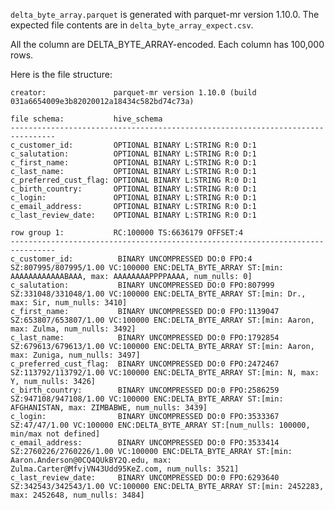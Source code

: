<!--
  ~ Licensed to the Apache Software Foundation (ASF) under one
  ~ or more contributor license agreements.  See the NOTICE file
  ~ distributed with this work for additional information
  ~ regarding copyright ownership.  The ASF licenses this file
  ~ to you under the Apache License, Version 2.0 (the
  ~ "License"); you may not use this file except in compliance
  ~ with the License.  You may obtain a copy of the License at
  ~
  ~   http://www.apache.org/licenses/LICENSE-2.0
  ~
  ~ Unless required by applicable law or agreed to in writing,
  ~ software distributed under the License is distributed on an
  ~ "AS IS" BASIS, WITHOUT WARRANTIES OR CONDITIONS OF ANY
  ~ KIND, either express or implied.  See the License for the
  ~ specific language governing permissions and limitations
  ~ under the License.
  -->

`delta_byte_array.parquet` is generated with parquet-mr version 1.10.0.
The expected file contents are in `delta_byte_array_expect.csv`.

All the column are DELTA_BYTE_ARRAY-encoded. Each column has 100,000 rows.

Here is the file structure:
```file:                  file:/Users/pincheng/table/delta_byte_array/arrow_csv/delta_byte_array.parquet
creator:               parquet-mr version 1.10.0 (build 031a6654009e3b82020012a18434c582bd74c73a)

file schema:           hive_schema
--------------------------------------------------------------------------------
c_customer_id:         OPTIONAL BINARY L:STRING R:0 D:1
c_salutation:          OPTIONAL BINARY L:STRING R:0 D:1
c_first_name:          OPTIONAL BINARY L:STRING R:0 D:1
c_last_name:           OPTIONAL BINARY L:STRING R:0 D:1
c_preferred_cust_flag: OPTIONAL BINARY L:STRING R:0 D:1
c_birth_country:       OPTIONAL BINARY L:STRING R:0 D:1
c_login:               OPTIONAL BINARY L:STRING R:0 D:1
c_email_address:       OPTIONAL BINARY L:STRING R:0 D:1
c_last_review_date:    OPTIONAL BINARY L:STRING R:0 D:1

row group 1:           RC:100000 TS:6636179 OFFSET:4
--------------------------------------------------------------------------------
c_customer_id:          BINARY UNCOMPRESSED DO:0 FPO:4 SZ:807995/807995/1.00 VC:100000 ENC:DELTA_BYTE_ARRAY ST:[min: AAAAAAAAAAAABAAA, max: AAAAAAAAPPPPAAAA, num_nulls: 0]
c_salutation:           BINARY UNCOMPRESSED DO:0 FPO:807999 SZ:331048/331048/1.00 VC:100000 ENC:DELTA_BYTE_ARRAY ST:[min: Dr., max: Sir, num_nulls: 3410]
c_first_name:           BINARY UNCOMPRESSED DO:0 FPO:1139047 SZ:653807/653807/1.00 VC:100000 ENC:DELTA_BYTE_ARRAY ST:[min: Aaron, max: Zulma, num_nulls: 3492]
c_last_name:            BINARY UNCOMPRESSED DO:0 FPO:1792854 SZ:679613/679613/1.00 VC:100000 ENC:DELTA_BYTE_ARRAY ST:[min: Aaron, max: Zuniga, num_nulls: 3497]
c_preferred_cust_flag:  BINARY UNCOMPRESSED DO:0 FPO:2472467 SZ:113792/113792/1.00 VC:100000 ENC:DELTA_BYTE_ARRAY ST:[min: N, max: Y, num_nulls: 3426]
c_birth_country:        BINARY UNCOMPRESSED DO:0 FPO:2586259 SZ:947108/947108/1.00 VC:100000 ENC:DELTA_BYTE_ARRAY ST:[min: AFGHANISTAN, max: ZIMBABWE, num_nulls: 3439]
c_login:                BINARY UNCOMPRESSED DO:0 FPO:3533367 SZ:47/47/1.00 VC:100000 ENC:DELTA_BYTE_ARRAY ST:[num_nulls: 100000, min/max not defined]
c_email_address:        BINARY UNCOMPRESSED DO:0 FPO:3533414 SZ:2760226/2760226/1.00 VC:100000 ENC:DELTA_BYTE_ARRAY ST:[min: Aaron.Anderson@0CQ4QUkBY2Q.edu, max: Zulma.Carter@MfvjVN43Udd95KeZ.com, num_nulls: 3521]
c_last_review_date:     BINARY UNCOMPRESSED DO:0 FPO:6293640 SZ:342543/342543/1.00 VC:100000 ENC:DELTA_BYTE_ARRAY ST:[min: 2452283, max: 2452648, num_nulls: 3484]
```

